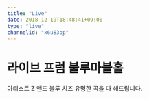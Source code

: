 ```yaml
---
title: "Live"
date: 2018-12-19T18:48:41+09:00
type: "live"
channelid: "x6u83op"
---
```


# 라이브 프럼 불루마블홀
아티스트 Z 앤드 블루 치즈
유명한 곡을 다 해드립니다.

